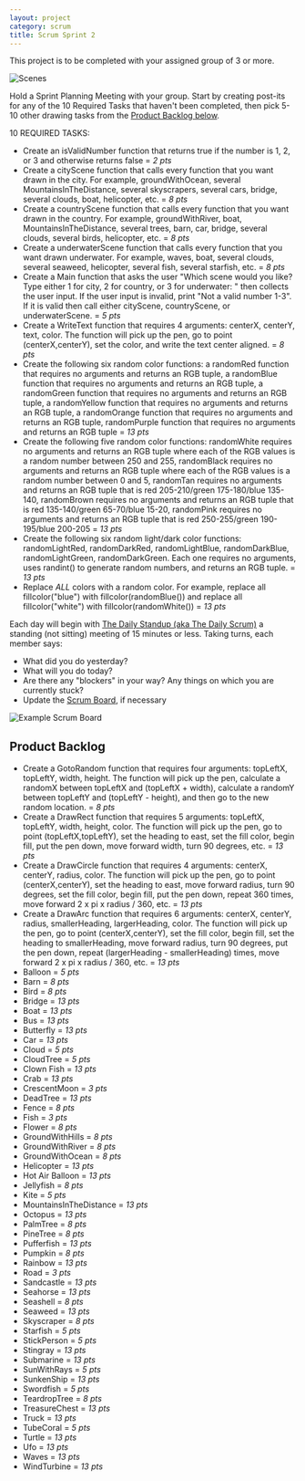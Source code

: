 ```yaml
---
layout: project
category: scrum
title: Scrum Sprint 2
---
```

This project is to be completed with your assigned group of 3 or more.

![Scenes](/apcsp/turtleart/ArtScene.PNG)

Hold a Sprint Planning Meeting with your group. Start by creating post-its for any of the 10 Required Tasks that haven't been completed, then pick 5-10 other drawing tasks from the [Product Backlog below](#product-backlog).

10 REQUIRED TASKS:
  - Create an isValidNumber function that returns true if the number is 1, 2, or 3 and otherwise returns false = *2 pts*
  - Create a cityScene function that calls every function that you want drawn in the city. For example, groundWithOcean, several MountainsInTheDistance, several skyscrapers, several cars, bridge, several clouds, boat, helicopter, etc. = *8 pts*
  - Create a countryScene function that calls every function that you want drawn in the country. For example, groundWithRiver, boat, MountainsInTheDistance, several trees, barn, car, bridge, several clouds, several birds, helicopter, etc. = *8 pts*
  - Create a underwaterScene function that calls every function that you want drawn underwater. For example, waves, boat, several clouds, several seaweed, helicopter, several fish, several starfish, etc. = *8 pts*
  - Create a Main function that asks the user "Which scene would you like? Type either 1 for city, 2 for country, or 3 for underwater: " then collects the user input. If the user input is invalid, print "Not a valid number 1-3". If it is valid then call either cityScene, countryScene, or underwaterScene. = *5 pts*
  - Create a WriteText function that requires 4 arguments: centerX, centerY, text, color. The function will pick up the pen, go to point (centerX,centerY), set the color, and write the text center aligned. = *8 pts*
  - Create the following six random color functions: a randomRed function that requires no arguments and returns an RGB tuple, a randomBlue function that requires no arguments and returns an RGB tuple, a randomGreen function that requires no arguments and returns an RGB tuple, a randomYellow function that requires no arguments and returns an RGB tuple, a randomOrange function that requires no arguments and returns an RGB tuple, randomPurple function that requires no arguments and returns an RGB tuple = *13 pts*
  - Create the following five random color functions: randomWhite requires no arguments and returns an RGB tuple where each of the RGB values is a random number between 250 and 255, randomBlack requires no arguments and returns an RGB tuple where each of the RGB values is a random number between 0 and 5, randomTan requires no arguments and returns an RGB tuple that is red 205-210/green 175-180/blue 135-140, randomBrown requires no arguments and returns an RGB tuple that is red 135-140/green 65-70/blue 15-20, randomPink requires no arguments and returns an RGB tuple that is red 250-255/green 190-195/blue 200-205 = *13 pts*
  - Create the following six random light/dark color functions: randomLightRed, randomDarkRed, randomLightBlue, randomDarkBlue, randomLightGreen, randomDarkGreen. Each one requires no arguments, uses randint() to generate random numbers, and returns an RGB tuple. = *13 pts*
  - Replace *ALL* colors with a random color. For example, replace all fillcolor("blue") with fillcolor(randomBlue()) and replace all fillcolor("white") with fillcolor(randomWhite()) = *13 pts*

Each day will begin with [The Daily Standup (aka The Daily Scrum)](https://www.mountaingoatsoftware.com/agile/scrum/meetings/daily-scrum) a standing (not sitting) meeting of 15 minutes or less. Taking turns, each member says:
  - What did you do yesterday?
  - What will you do today?
  - Are there any "blockers" in your way? Any things on which you are currently stuck?
  - Update the [Scrum Board](https://www.mountaingoatsoftware.com/agile/scrum/scrum-tools/task-boards), if necessary

![Example Scrum Board](/apcsp\scrum\scrum-board.jpg)


## Product Backlog

  - Create a GotoRandom function that requires four arguments: topLeftX, topLeftY, width, height. The function will pick up the pen, calculate a randomX between topLeftX and (topLeftX + width), calculate a randomY between topLeftY and (topLeftY - height), and then go to the new random location. = *8 pts*
  - Create a DrawRect function that requires 5 arguments: topLeftX, topLeftY, width, height, color. The function will pick up the pen, go to point (topLeftX,topLeftY), set the heading to east, set the fill color, begin fill, put the pen down, move forward width, turn 90 degrees, etc. = *13 pts*
  - Create a DrawCircle function that requires 4 arguments: centerX, centerY, radius, color. The function will pick up the pen, go to point (centerX,centerY), set the heading to east, move forward radius, turn 90 degrees, set the fill color, begin fill, put the pen down, repeat 360 times, move forward 2 x pi x radius / 360, etc. = *13 pts*
  - Create a DrawArc function that requires 6 arguments: centerX, centerY, radius, smallerHeading, largerHeading, color. The function will pick up the pen, go to point (centerX,centerY), set the fill color, begin fill, set the heading to smallerHeading, move forward radius, turn 90 degrees, put the pen down, repeat (largerHeading - smallerHeading) times, move forward 2 x pi x radius / 360, etc. = *13 pts*
  - Balloon = *5 pts*
  - Barn = *8 pts*
  - Bird = *8 pts*
  - Bridge = *13 pts*
  - Boat = *13 pts*
  - Bus = *13 pts*
  - Butterfly = *13 pts*
  - Car = *13 pts*
  - Cloud = *5 pts*
  - CloudTree = *5 pts*
  - Clown Fish = *13 pts*
  - Crab = *13 pts*
  - CrescentMoon = *3 pts*
  - DeadTree = *13 pts*
  - Fence = *8 pts*
  - Fish = *3 pts*
  - Flower = *8 pts*
  - GroundWithHills = *8 pts*
  - GroundWithRiver = *8 pts*
  - GroundWithOcean = *8 pts*
  - Helicopter = *13 pts*
  - Hot Air Balloon = *13 pts*
  - Jellyfish = *8 pts*
  - Kite = *5 pts*
  - MountainsInTheDistance = *13 pts*
  - Octopus = *13 pts*
  - PalmTree = *8 pts*
  - PineTree = *8 pts*
  - Pufferfish = *13 pts*
  - Pumpkin = *8 pts*
  - Rainbow = *13 pts*
  - Road = *3 pts*
  - Sandcastle = *13 pts*
  - Seahorse = *13 pts*
  - Seashell = *8 pts*
  - Seaweed = *13 pts*
  - Skyscraper = *8 pts*
  - Starfish = *5 pts*
  - StickPerson = *5 pts*
  - Stingray = *13 pts*
  - Submarine = *13 pts*
  - SunWithRays = *5 pts*
  - SunkenShip = *13 pts*
  - Swordfish = *5 pts*
  - TeardropTree = *8 pts*
  - TreasureChest = *13 pts*
  - Truck = *13 pts*
  - TubeCoral = *5 pts*
  - Turtle = *13 pts*
  - Ufo = *13 pts*
  - Waves = *13 pts*
  - WindTurbine = *13 pts*
